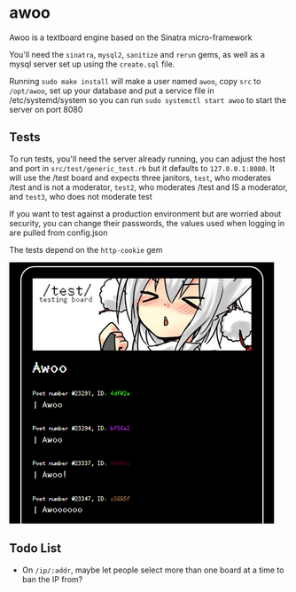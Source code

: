 # awoo
Awoo is a textboard engine based on the Sinatra micro-framework

You'll need the `sinatra`, `mysql2`, `sanitize` and `rerun` gems, as well as a mysql server set up using the `create.sql` file.

Running `sudo make install` will make a user named `awoo`, copy `src` to `/opt/awoo`, set up your database and put a service file in /etc/systemd/system so you can run `sudo systemctl start awoo` to start the server on port 8080

## Tests

To run tests, you'll need the server already running, you can adjust the host and port in `src/test/generic_test.rb` but it defaults to `127.0.0.1:8080`. It will use the /test board and expects three janitors, `test`, who moderates /test and is not a moderator, `test2`, who moderates /test and IS a moderator, and `test3`, who does not moderate test

If you want to test against a production environment but are worried about security, you can change their passwords, the values used when logging in are pulled from config.json

The tests depend on the `http-cookie` gem

![awoo in use](/meta/awoo.PNG)

## Todo List

- On `/ip/:addr`, maybe let people select more than one board at a time to ban the IP from?
